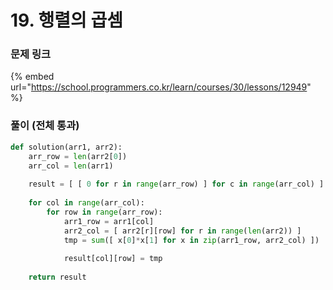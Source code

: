 # 19. 행렬의 곱셈

### 문제 링크

{% embed url="https://school.programmers.co.kr/learn/courses/30/lessons/12949" %}

### 풀이 (전체 통과)

```python
def solution(arr1, arr2):
    arr_row = len(arr2[0])
    arr_col = len(arr1)
        
    result = [ [ 0 for r in range(arr_row) ] for c in range(arr_col) ]
    
    for col in range(arr_col):
        for row in range(arr_row):
            arr1_row = arr1[col]
            arr2_col = [ arr2[r][row] for r in range(len(arr2)) ]
            tmp = sum([ x[0]*x[1] for x in zip(arr1_row, arr2_col) ])
            
            result[col][row] = tmp
    
    return result
```
